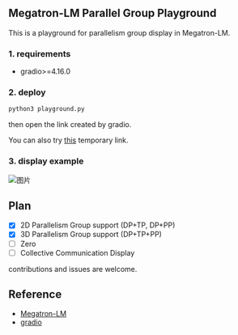 ## Megatron-LM Parallel Group Playground

This is a playground for parallelism group display in Megatron-LM.

### 1. requirements

- gradio>=4.16.0

### 2. deploy

```python
python3 playground.py
```

then open the link created by gradio.


You can also try [this](https://f1afaf41093e453206.gradio.live) temporary link.

### 3. display example

![图片](https://github.com/CC-LLM/megatron-lm/assets/35585791/32a22470-8b5e-44c2-aa42-896effa424b1)


## Plan
- [x] 2D Parallelism Group support (DP+TP, DP+PP)
- [x] 3D Parallelism Group support (DP+TP+PP)
- [ ] Zero
- [ ] Collective Communication Display

contributions and issues are welcome.

## Reference

- [Megatron-LM](https://github.com/NVIDIA/Megatron-LM)
- [gradio](https://github.com/gradio-app/gradio)


